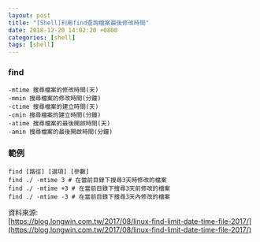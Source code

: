 ```yaml
---
layout: post
title: "[Shell]利用find查詢檔案最後修改時間"
date: 2018-12-20 14:02:20 +0800
categories: [shell]
tags: [shell]
---
```


### **find**
```shell
-mtime 搜尋檔案的修改時間(天)
-mmin 搜尋檔案的修改時間(分鐘)
-ctime 搜尋檔案的建立時間(天)
-cmin 搜尋檔案的建立時間(分鐘)
-atime 搜尋檔案的最後開啟時間(天)
-amin 搜尋檔案的最後開啟時間(分鐘)
```

### 範例

```
find [路徑] [選項] [參數]
find ./ -mtime 3 # 在當前目錄下搜尋3天時修改的檔案
find ./ -mtime +3 # 在當前目錄下搜尋3天前修改的檔案
find ./ -mtime -3 # 在當前目錄下搜尋3天內修改的檔案
```

資料來源:<br />
[https://blog.longwin.com.tw/2017/08/linux-find-limit-date-time-file-2017/](https://blog.longwin.com.tw/2017/08/linux-find-limit-date-time-file-2017/)